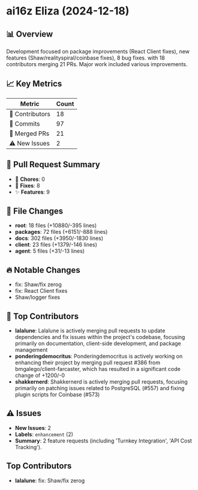 # ai16z Eliza (2024-12-18)
    
## 📊 Overview
Development focused on package improvements (React Client fixes), new features (Shaw/realityspiral/coinbase fixes), 8 bug fixes. with 18 contributors merging 21 PRs. Major work included various improvements.

## 📈 Key Metrics
| Metric | Count |
|---------|--------|
| 👥 Contributors | 18 |
| 📝 Commits | 97 |
| 🔄 Merged PRs | 21 |
| ⚠️ New Issues | 2 |

## 🔄 Pull Request Summary
- 🧹 **Chores**: 0
- 🐛 **Fixes**: 8
- ✨ **Features**: 9

## 📁 File Changes
- **root**: 18 files (+10880/-395 lines)
- **packages**: 72 files (+6151/-888 lines)
- **docs**: 302 files (+3950/-1830 lines)
- **client**: 23 files (+1379/-146 lines)
- **agent**: 5 files (+31/-13 lines)

## 🔥 Notable Changes
- fix: Shaw/fix zerog
- fix: React Client fixes
- Shaw/logger fixes

## 👥 Top Contributors
- **lalalune**: Lalalune is actively merging pull requests to update dependencies and fix issues within the project's codebase, focusing primarily on documentation, client-side development, and package management
- **ponderingdemocritus**: Ponderingdemocritus is actively working on enhancing their project by merging pull request #386 from bmgalego/client-farcaster, which has resulted in a significant code change of +1200/-0
- **shakkernerd**: Shakkernerd is actively merging pull requests, focusing primarily on patching issues related to PostgreSQL (#557) and fixing plugin scripts for Coinbase (#573)

## ⚠️ Issues
- **New Issues**: 2
- **Labels**: `enhancement` (2)
- **Summary**: 2 feature requests (including 'Turnkey Integration', 'API Cost Tracking').

## Top Contributors
- **lalalune**: fix: Shaw/fix zerog